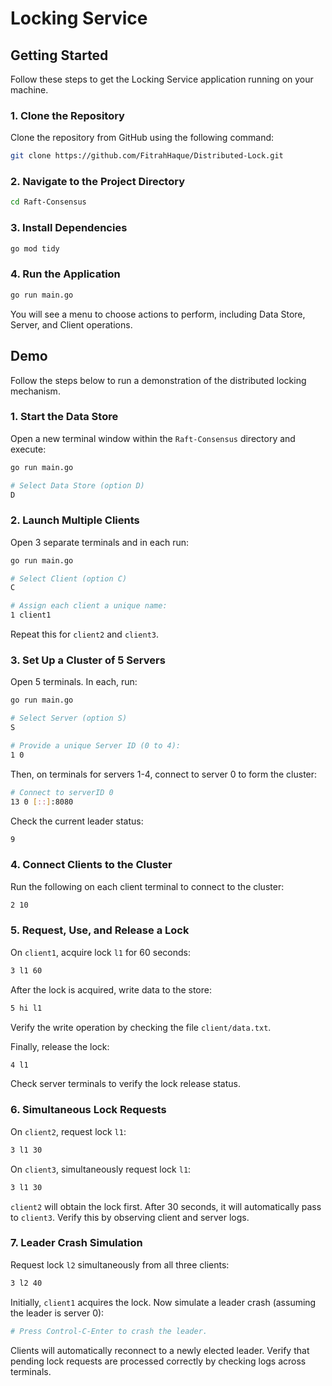 # Locking Service

## Getting Started

Follow these steps to get the Locking Service application running on your machine.

### 1. Clone the Repository

Clone the repository from GitHub using the following command:

```bash
git clone https://github.com/FitrahHaque/Distributed-Lock.git
```

### 2. Navigate to the Project Directory

```bash
cd Raft-Consensus
```

### 3. Install Dependencies

```bash
go mod tidy
```

### 4. Run the Application

```bash
go run main.go
```

You will see a menu to choose actions to perform, including Data Store, Server, and Client operations.

## Demo

Follow the steps below to run a demonstration of the distributed locking mechanism.

### 1. Start the Data Store

Open a new terminal window within the `Raft-Consensus` directory and execute:

```bash
go run main.go

# Select Data Store (option D)
D
```

### 2. Launch Multiple Clients

Open 3 separate terminals and in each run:

```bash
go run main.go

# Select Client (option C)
C

# Assign each client a unique name:
1 client1
```

Repeat this for `client2` and `client3`.

### 3. Set Up a Cluster of 5 Servers

Open 5 terminals. In each, run:

```bash
go run main.go

# Select Server (option S)
S

# Provide a unique Server ID (0 to 4):
1 0
```

Then, on terminals for servers 1-4, connect to server 0 to form the cluster:

```bash
# Connect to serverID 0
13 0 [::]:8080
```

Check the current leader status:

```bash
9
```

### 4. Connect Clients to the Cluster

Run the following on each client terminal to connect to the cluster:

```bash
2 10
```

### 5. Request, Use, and Release a Lock

On `client1`, acquire lock `l1` for 60 seconds:

```bash
3 l1 60
```

After the lock is acquired, write data to the store:

```bash
5 hi l1
```

Verify the write operation by checking the file `client/data.txt`.

Finally, release the lock:

```bash
4 l1
```

Check server terminals to verify the lock release status.

### 6. Simultaneous Lock Requests

On `client2`, request lock `l1`:

```bash
3 l1 30
```

On `client3`, simultaneously request lock `l1`:

```bash
3 l1 30
```

`client2` will obtain the lock first. After 30 seconds, it will automatically pass to `client3`. Verify this by observing client and server logs.

### 7. Leader Crash Simulation

Request lock `l2` simultaneously from all three clients:

```bash
3 l2 40
```

Initially, `client1` acquires the lock. Now simulate a leader crash (assuming the leader is server 0):

```bash
# Press Control-C-Enter to crash the leader.
```

Clients will automatically reconnect to a newly elected leader. Verify that pending lock requests are processed correctly by checking logs across terminals.